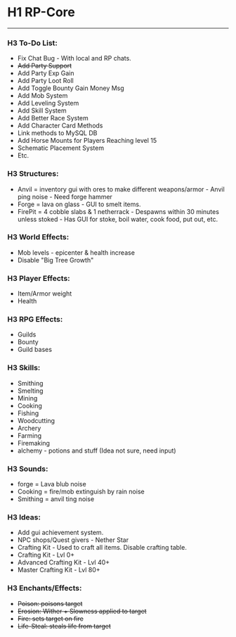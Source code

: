 # H1 RP-Core
---

### H3 To-Do List:
* Fix Chat Bug - With local and RP chats.
* ~~Add Party Support~~ 
* Add Party Exp Gain
* Add Party Loot Roll
* Add Toggle Bounty Gain Money Msg
* Add Mob System
* Add Leveling System
* Add Skill System
* Add Better Race System
* Add Character Card Methods
* Link methods to MySQL DB
* Add Horse Mounts for Players Reaching level 15
* Schematic Placement System
* Etc.

### H3 Structures:
* Anvil = inventory gui with ores to make different weapons/armor - Anvil ping noise - Need forge hammer
* Forge = lava on glass - GUI to smelt items.
* FirePit = 4 cobble slabs & 1 netherrack - Despawns within 30 minutes unless stoked - Has GUI for stoke, boil water, cook food, put out, etc.

### H3 World Effects:
* Mob levels - epicenter & health increase
* Disable "Big Tree Growth"

### H3 Player Effects:
* Item/Armor weight
* Health

### H3 RPG Effects:
* Guilds
* Bounty
* Guild bases

### H3 Skills:
* Smithing
* Smelting
* Mining
* Cooking
* Fishing
* Woodcutting
* Archery
* Farming
* Firemaking
* alchemy - potions and stuff (Idea not sure, need input)

### H3 Sounds:
* forge = Lava blub noise
* Cooking = fire/mob extinguish by rain noise
* Smithing =  anvil ting noise

### H3 Ideas:
* Add gui achievement system.
* NPC shops/Quest givers - Nether Star
* Crafting Kit - Used to craft all items. Disable crafting table.
* Crafting Kit - Lvl 0+
* Advanced Crafting Kit - Lvl 40+
* Master Crafting Kit - Lvl 80+

### H3 Enchants/Effects:
* ~~Poison: poisons target~~
* ~~Erosion: Wither + Slowness applied to target~~
* ~~Fire: sets target on fire~~
* ~~Life-Steal: steals life from target~~
